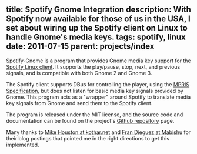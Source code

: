 title: Spotify Gnome Integration
description: With Spotify now available for those of us in the USA, I set about wiring up the Spotify client on Linux to handle Gnome's media keys.
tags: spotify, linux
date: 2011-07-15
parent: projects/index
---

Spotify-Gnome is a program that provides Gnome media key support for the
[Spotify Linux client](http://www.spotify.com/us/download/previews/).
It supports the play/pause, stop, next, and previous signals, and is compatible with
both Gnome 2 and Gnome 3.

The Spotify client supports DBus for controlling the player, using the
[MPRIS Specification](http://www.mpris.org/2.1/spec/), but does not listen for basic
media key signals provided by Gnome.  This program acts as a "wrapper" around Spotify
to translate media key signals from Gnome and send them to the Spotify client.


The program is released under the MIT license, and the source code and documentation can be
found on the project's [Github repository](https://github.com/amyreese/spotify-gnome) page.

Many thanks to [Mike Houston at kothar.net](http://kothar.net/index.php/blog/30-spotifydbus)
and [Fran Dieguez at Mabishu](http://www.mabishu.com/blog/2010/11/15/playing-with-d-bus-interface-of-spotify-for-linux/)
for their blog postings that pointed me in the right directions to get this implemented.

